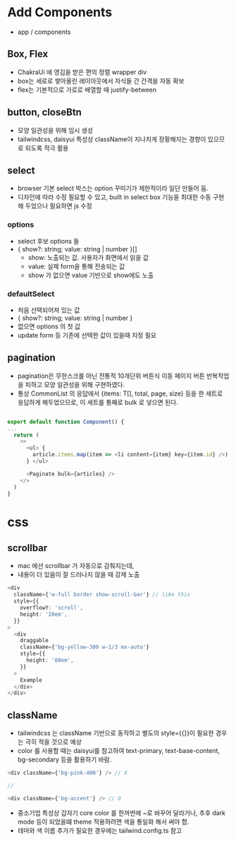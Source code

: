 # Add Components

- app / components

## Box, Flex

- ChakraUi 에 영김을 받은 편의 정렬 wrapper div
- box는 세로로 쌓아올린 레이아웃에서 자식들 간 간격을 자동 확보
- flex는 기본적으로 가로로 배열할 때 justify-between

## button, closeBtn

- 모양 일관성을 위해 임시 생성
- tailwindcss, daisyui 특성상 className이 지나치게 장황해지는 경향이 있으므로 되도록 적극 활용

## select

- browser 기본 select 박스는 option 꾸미기가 제한적이라 일단 만들어 둠.
- 디자인에 따라 수정 필요할 수 있고, built in select box 기능을 최대한 수동 구현해 두었으나 필요하면 js 수정

### options

- select 후보 options 들
- { show?: string; value: string | number }[]
    - show: 노출되는 값. 사용자가 화면에서 읽을 값
    - value: 실제 form을 통해 전송되는 값
    - show 가 없으면 value 기반으로 show에도 노출

### defaultSelect

- 처음 선택되어져 있는 값
- { show?: string; value: string | number }
- 없으면 options 의 첫 값
- update form 등 기존에 선택한 값이 있을때 지정 필요

## pagination

- pagination은 무한스크롤 아닌 전통적 10개단위 버튼식 이동 페이지 버튼 반복작업을 피하고 모양 일관성을 위해 구현하였다.
- 통상 CommonList<T> 의 응답에서 {items: T[], total, page, size} 등을 한 세트로 응답하게 해두었으므로, 이 세트를 통째로 bulk 로 넣으면 된다.

```typescript jsx

export default function Component() {
...
  return (
    <>
      <ul> {
        article.items.map(item => <li content={item} key={item.id} />)
      } </ul>

      <Paginate bulk={articles} />
    </>
  )
}

```

# css

## scrollbar

- mac 에선 scrollbar 가 자동으로 감춰지는데,
- 내용이 더 있음이 잘 드러나지 않을 때 강제 노출

```typescript jsx
<div
  className={'w-full border show-scroll-bar'} // like this
  style={{
    overflowY: 'scroll',
    height: '20em',
  }}
>
  <div
    draggable
    className={'bg-yellow-300 w-1/3 mx-auto'}
    style={{
      height: '60em',
    }}
  >
    Example
  </div>
</div>
```

## className

- tailwindcss 는 className 기반으로 동작하고 별도의 style={{}}이 필요한 경우는 극히 적을 것으로 예상
- color 를 사용할 때는 daisyui를 참고하여 text-primary, text-base-content, bg-secondary 등을 활용하기 바람.

```typescript jsx
<div className={'bg-pink-400'} /> // X

//

<div className={'bg-accent'} /> // O

```

- 중소기업 특성상 갑자기 core color 를 한꺼번에 ~로 바꾸어 달라거나, 추후 dark mode 등이 되었을떄 theme 적용하려면 색을 통일화 해서 써야 함.
- 테마와 색 이름 추가가 필요한 경우에는 tailwind.config.ts 참고